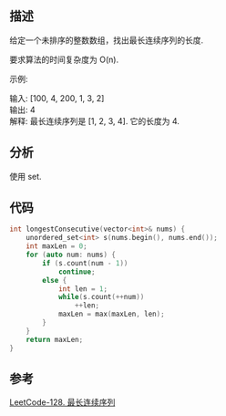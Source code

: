 ## 描述

给定一个未排序的整数数组，找出最长连续序列的长度.

要求算法的时间复杂度为 O(n).

示例:

输入: [100, 4, 200, 1, 3, 2]      
输出: 4       
解释: 最长连续序列是 [1, 2, 3, 4]. 它的长度为 4.

## 分析

使用 set.

## 代码

```cpp
int longestConsecutive(vector<int>& nums) {
    unordered_set<int> s(nums.begin(), nums.end());
    int maxLen = 0;
    for (auto num: nums) {
        if (s.count(num - 1))
            continue;
        else {
            int len = 1;
            while(s.count(++num))
                ++len;
            maxLen = max(maxLen, len);
        }
    }
    return maxLen;
}
```

## 参考
[LeetCode-128. 最长连续序列](https://leetcode-cn.com/problems/longest-consecutive-sequence/)